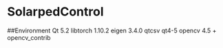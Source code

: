 # SolarpedControl
##Environment
Qt 5.2
libtorch 1.10.2
eigen 3.4.0
qtcsv qt4-5
opencv 4.5 + opencv_contrib
